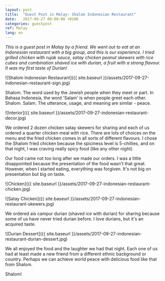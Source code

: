 ```yaml
---
layout: post
title:  "Guest Post in Malay: Shalom Indonesian Restaurant"
date:   2017-09-27 00:00:00 +0100
categories: guestpost
ref: Malay
lang: en
---
```


*This is a guest post in Malay by a friend. We went out to eat at an Indonesian restaurant with a big group, and this is our experience. I tried grilled chicken with rujak sauce, satay chicken peanut skewers with rice cubes and combination shaved ice with durian, a fruit with a strong flavour. It was my first taste of Durian!*

![Shalom Indonesian Restaurant]({{ site.baseurl }}/assets/2017-09-27-indonesian-restaurant-sign.jpg)

Shalom. The word used by the Jewish people when they meet or part. In Bahasa Indonesia, the word 'Salam'  is when people greet each other. Shalom. Salam. The utterance, usage, and meaning are similar - peace.

![Interior]({{ site.baseurl }}/assets/2017-09-27-indonesian-restaurant-decor.jpg)

We ordered 2 dozen chicken satay skewers for sharing and each of us ordered a quarter chicken meal with rice. There are lots of choices on the menu and the fried chicken comes in all sorts of different flavours. I chose the Shalom fried chicken because the spiciness level is 5-chillies, and on that night, I was craving really spicy food (like any other night).

Our food came not too long after we made our orders. I was a little disappointed because the presentation of the food wasn't that great. However, when I started eating, everything was forgiven. It's not big on presentation but big on taste.

![Chicken]({{ site.baseurl }}/assets/2017-09-27-indonesian-restaurant-chicken.jpg)

![Satay Chicken]({{ site.baseurl }}/assets/2017-09-27-indonesian-restaurant-skewers.jpg)

We ordered ais campur durian (shaved ice with durian) for sharing because some of us have never tried durian before. I love durians, but it's an acquired taste.

![Durian Dessert]({{ site.baseurl }}/assets/2017-09-27-indonesian-restaurant-durian-dessert.jpg)

We all enjoyed the food and the laughter we had that night. Each one of us had at least made a new friend from a different ethnic background or country. Perhaps we can achieve world peace with delicious food like that from Shalom.

Shalom!
